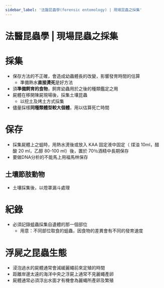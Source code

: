 ```yaml
---
sidebar_label: '法醫昆蟲學(forensic entomology) | 現場昆蟲之採集'
---
```


# 法醫昆蟲學 | 現場昆蟲之採集

# 採集
- 保存方法的不正確，會造成幼蟲體長的改變，影響發育時間的估算
    - 準備熱水**直接燙死**是好方法
- 須**準備飼育的食物**，飼育幼蟲用於之後的種類鑑定之用
- 屍體在移開陳屍現場後，採集土壤昆蟲
    - 以挖土及烤土方式採集
- 儘量採樣**同種類體型較大個體**，用以估算死亡時間

# 保存

- 採集屍體上之蛆時，用熱水燙後或放入 KAA 固定液中固定（ 煤油 10ml，醋酸 20 ml，乙醇 80-100 ml）後，置於 70％酒精中長期保存
- 要做DNA分析的不能馬上用福馬林保存

## 土壤節肢動物
- 土壤採集後，以燈罩漏斗處理

# 紀錄
- 必須記錄蛆蟲採集自遺體的那一個部位
    - 用意：不同部位取食的蛆蟲，因食物的差異會有不同的發育速度

# 浮屍之昆蟲生態
- 浸泡過水的屍體通常會減緩麗蠅前來定殖的時間
- 距離岸邊太遠的海洋中央之浮屍上通常不見麗蠅產卵
- 屍體通常必須浮出水面才有機會為麗蠅所產卵及繁殖
